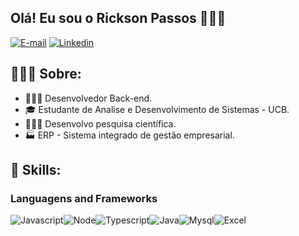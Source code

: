 ## Olá! Eu sou o Rickson Passos 🙋🏽‍♂️ 
[![E-mail](https://img.shields.io/badge/Gmail-D14836?style=for-the-badge&logo=gmail&logoColor=white)](rpc2307@gmail.com)
[![Linkedin](https://img.shields.io/badge/LinkedIn-0077B5?style=for-the-badge&logo=linkedin&logoColor=white)](https://www.linkedin.com/in/rickson-campoe/)
##

## 👨🏽‍🚀 Sobre:
- 👨🏻‍💻 Desenvolvedor Back-end.
- 🎓 Estudante de Analise e Desenvolvimento de Sistemas - UCB.
- 👨🏻‍🏫 Desenvolvo pesquisa científica.
- 🏭 ERP - Sistema integrado de gestão empresarial.
##

## 🚀 Skills:
### Languagens and Frameworks
![Javascript](	https://img.shields.io/badge/JavaScript-F7DF1E?style=for-the-badge&logo=javascript&logoColor=black)![Node](https://img.shields.io/badge/Node.js-43853D?style=for-the-badge&logo=node.js&logoColor=white)![Typescript](https://img.shields.io/badge/TypeScript-007ACC?style=for-the-badge&logo=typescript&logoColor=white)![Java](https://img.shields.io/badge/Java-ED8B00?style=for-the-badge&logo=openjdk&logoColor=white)![Mysql](	https://img.shields.io/badge/MySQL-00000F?style=for-the-badge&logo=mysql&logoColor=white)![Excel](https://img.shields.io/badge/Microsoft_Excel-217346?style=for-the-badge&logo=microsoft-excel&logoColor=white)

